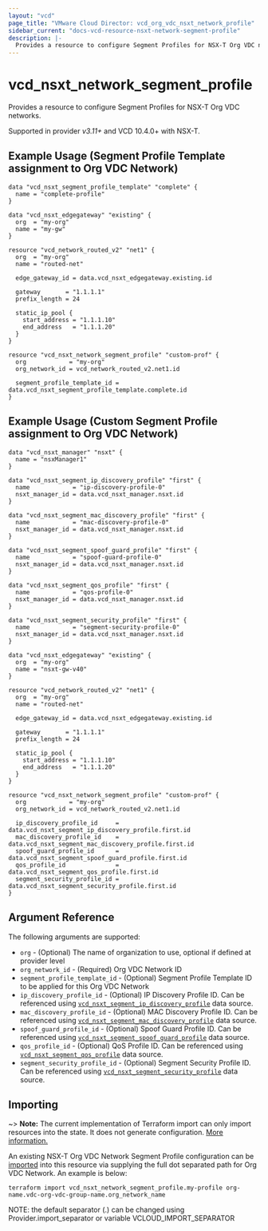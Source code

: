 ```yaml
---
layout: "vcd"
page_title: "VMware Cloud Director: vcd_org_vdc_nsxt_network_profile"
sidebar_current: "docs-vcd-resource-nsxt-network-segment-profile"
description: |-
  Provides a resource to configure Segment Profiles for NSX-T Org VDC networks.
---
```


# vcd\_nsxt\_network\_segment\_profile

Provides a resource to configure Segment Profiles for NSX-T Org VDC networks.

Supported in provider *v3.11+* and VCD 10.4.0+ with NSX-T.

## Example Usage (Segment Profile Template assignment to Org VDC Network)

```hcl
data "vcd_nsxt_segment_profile_template" "complete" {
  name = "complete-profile"
}

data "vcd_nsxt_edgegateway" "existing" {
  org  = "my-org"
  name = "my-gw"
}

resource "vcd_network_routed_v2" "net1" {
  org  = "my-org"
  name = "routed-net"

  edge_gateway_id = data.vcd_nsxt_edgegateway.existing.id

  gateway       = "1.1.1.1"
  prefix_length = 24

  static_ip_pool {
    start_address = "1.1.1.10"
    end_address   = "1.1.1.20"
  }
}

resource "vcd_nsxt_network_segment_profile" "custom-prof" {
  org            = "my-org"
  org_network_id = vcd_network_routed_v2.net1.id

  segment_profile_template_id = data.vcd_nsxt_segment_profile_template.complete.id
}
```

## Example Usage (Custom Segment Profile assignment to Org VDC Network)

```hcl
data "vcd_nsxt_manager" "nsxt" {
  name = "nsxManager1"
}

data "vcd_nsxt_segment_ip_discovery_profile" "first" {
  name            = "ip-discovery-profile-0"
  nsxt_manager_id = data.vcd_nsxt_manager.nsxt.id
}

data "vcd_nsxt_segment_mac_discovery_profile" "first" {
  name            = "mac-discovery-profile-0"
  nsxt_manager_id = data.vcd_nsxt_manager.nsxt.id
}

data "vcd_nsxt_segment_spoof_guard_profile" "first" {
  name            = "spoof-guard-profile-0"
  nsxt_manager_id = data.vcd_nsxt_manager.nsxt.id
}

data "vcd_nsxt_segment_qos_profile" "first" {
  name            = "qos-profile-0"
  nsxt_manager_id = data.vcd_nsxt_manager.nsxt.id
}

data "vcd_nsxt_segment_security_profile" "first" {
  name            = "segment-security-profile-0"
  nsxt_manager_id = data.vcd_nsxt_manager.nsxt.id
}

data "vcd_nsxt_edgegateway" "existing" {
  org  = "my-org"
  name = "nsxt-gw-v40"
}

resource "vcd_network_routed_v2" "net1" {
  org  = "my-org"
  name = "routed-net"

  edge_gateway_id = data.vcd_nsxt_edgegateway.existing.id

  gateway       = "1.1.1.1"
  prefix_length = 24

  static_ip_pool {
    start_address = "1.1.1.10"
    end_address   = "1.1.1.20"
  }
}

resource "vcd_nsxt_network_segment_profile" "custom-prof" {
  org            = "my-org"
  org_network_id = vcd_network_routed_v2.net1.id

  ip_discovery_profile_id     = data.vcd_nsxt_segment_ip_discovery_profile.first.id
  mac_discovery_profile_id    = data.vcd_nsxt_segment_mac_discovery_profile.first.id
  spoof_guard_profile_id      = data.vcd_nsxt_segment_spoof_guard_profile.first.id
  qos_profile_id              = data.vcd_nsxt_segment_qos_profile.first.id
  segment_security_profile_id = data.vcd_nsxt_segment_security_profile.first.id
}
```

## Argument Reference

The following arguments are supported:

* `org` - (Optional) The name of organization to use, optional if defined at provider level
* `org_network_id` - (Required) Org VDC Network ID
* `segment_profile_template_id` - (Optional) Segment Profile Template ID to be applied for this Org
  VDC Network
* `ip_discovery_profile_id` - (Optional) IP Discovery Profile ID. Can be referenced using
  [`vcd_nsxt_segment_ip_discovery_profile`](/providers/vmware/vcd/latest/docs/data-sources/nsxt_segment_ip_discovery_profile)
  data source.
* `mac_discovery_profile_id` - (Optional) MAC Discovery Profile ID. Can be referenced using
  [`vcd_nsxt_segment_mac_discovery_profile`](/providers/vmware/vcd/latest/docs/data-sources/nsxt_segment_mac_discovery_profile)
  data source.
* `spoof_guard_profile_id` - (Optional) Spoof Guard Profile ID. Can be referenced using
  [`vcd_nsxt_segment_spoof_guard_profile`](/providers/vmware/vcd/latest/docs/data-sources/nsxt_segment_spoof_guard_profile)
  data source.
* `qos_profile_id` - (Optional) QoS Profile ID. Can be referenced using
  [`vcd_nsxt_segment_qos_profile`](/providers/vmware/vcd/latest/docs/data-sources/nsxt_segment_qos_profile)
  data source.
* `segment_security_profile_id` - (Optional) Segment Security Profile ID. Can be referenced using
  [`vcd_nsxt_segment_security_profile`](/providers/vmware/vcd/latest/docs/data-sources/nsxt_segment_security_profile)
  data source.

## Importing

~> **Note:** The current implementation of Terraform import can only import resources into the state.
It does not generate configuration. [More information.](https://www.terraform.io/docs/import/)

An existing NSX-T Org VDC Network Segment Profile configuration can be [imported][docs-import] into
this resource via supplying the full dot separated path for Org VDC Network. An example is below:

[docs-import]: https://www.terraform.io/docs/import/

```
terraform import vcd_nsxt_network_segment_profile.my-profile org-name.vdc-org-vdc-group-name.org_network_name
```

NOTE: the default separator (.) can be changed using Provider.import_separator or variable VCLOUD_IMPORT_SEPARATOR
